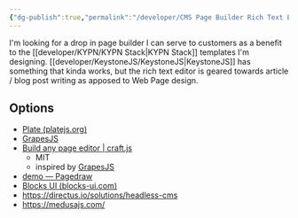 ```yaml
---
{"dg-publish":true,"permalink":"/developer/CMS Page Builder Rich Text Editors/","created":"2024-12-16T21:50:19.000-06:00","updated":"2024-12-16T21:50:19.000-06:00"}
---
```



I'm looking for a drop in page builder I can serve to customers as a benefit to the [[developer/KYPN/KYPN Stack\|KYPN Stack]] templates I'm designing. [[developer/KeystoneJS/KeystoneJS\|KeystoneJS]] has something that kinda works, but the rich text editor is geared towards article / blog post writing as apposed to Web Page design.
## Options
- [Plate (platejs.org)](https://platejs.org/)
- [GrapesJS](https://grapesjs.com/)
- [Build any page editor | craft.js](https://craft.js.org/)
	- MIT
	- inspired by [GrapesJS](https://github.com/GrapesJS/grapesjs)
- [demo — Pagedraw](https://pagedraw.io/tutorials/basics)
- [Blocks UI (blocks-ui.com)](https://blocks-ui.com/)
- https://directus.io/solutions/headless-cms
- https://medusajs.com/